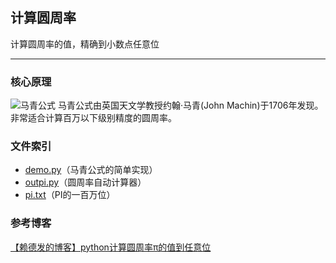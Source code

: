 ## 计算圆周率

计算圆周率的值，精确到小数点任意位

----------

### 核心原理
![马青公式][1]
马青公式由英国天文学教授约翰·马青(John Machin)于1706年发现。
非常适合计算百万以下级别精度的圆周率。

### 文件索引

 - [demo.py][2]（马青公式的简单实现）
 - [outpi.py][3]（圆周率自动计算器）
 - [pi.txt][4]（PI的一百万位）


### 参考博客
[【赖德发的博客】python计算圆周率π的值到任意位][5]


  [1]: https://github.com/scriptgeeker/python-demo/blob/master/CalculatePI/__CDN__/Machin-formula.png
  [2]: https://github.com/scriptgeeker/python-demo/blob/master/CalculatePI/demo.py
  [3]: https://github.com/scriptgeeker/python-demo/blob/master/CalculatePI/outpi.py
  [4]: https://github.com/scriptgeeker/python-demo/blob/master/CalculatePI/pi.txt
  [5]: https://blog.csdn.net/u013421629/article/details/72640062